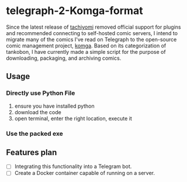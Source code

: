# telegraph-2-Komga-format

Since the latest release of [tachiyomi](https://github.com/tachiyomiorg/tachiyomi) removed official support for plugins and recommended connecting to self-hosted comic servers, I intend to migrate many of the comics I've read on Telegraph to the open-source comic management project, [komga](https://github.com/gotson/komga). Based on its categorization of tankobon, I have currently made a simple script for the purpose of downloading, packaging, and archiving comics.

## Usage
### Directly use Python File
1. ensure you have installed python
2. download the code
3. open terminal, enter the right location, execute it
### Use the packed exe

## Features plan
- [ ] Integrating this functionality into a Telegram bot.
- [ ] Create a Docker container capable of running on a server.

